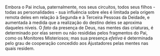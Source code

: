 Embora o Pai inclua, paternalmente, nos seus circuitos, todos seus filhos - todas as personalidades - sua influência sobre eles é limitada pela origem remota deles em relação à Segunda e à Terceira Pessoas da Deidade, e aumentada à medida que a realização do destino deles se aproxima daqueles níveis. O *fato* da presença de Deus, nas mentes das criaturas, é determinado por elas serem ou não resididas pelos fragmentos do Pai, como os Monitores Misteriosos; mas sua presença *efetiva* é determinada pelo grau de cooperação concedido aos Ajustadores pelas mentes nas quais residem.